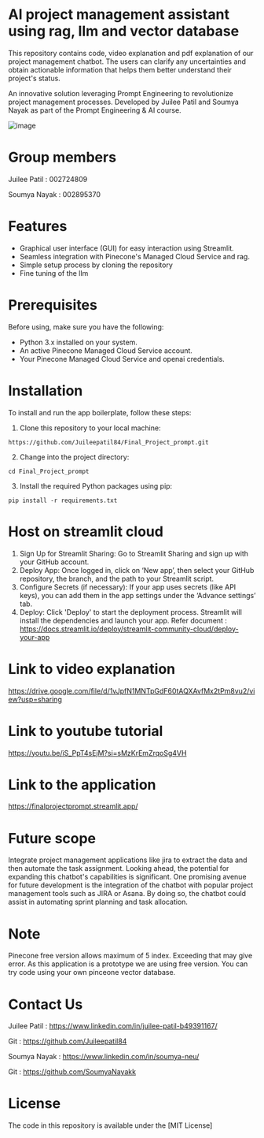 # AI project management assistant using rag, llm and vector database

This repository contains code, video explanation and pdf explanation of our project management chatbot. The users can clarify any uncertainties and obtain actionable information that helps them better understand their project's status.

An innovative solution leveraging Prompt Engineering to revolutionize project management processes. Developed by Juilee Patil and Soumya Nayak as part of the Prompt Engineering & AI course.

![image](https://github.com/user-attachments/assets/5d6fd6bf-27ba-4d25-8e02-e5f645327422)

# Group members

Juilee Patil     : 002724809


Soumya Nayak     : 002895370

# Features

- Graphical user interface (GUI) for easy interaction using Streamlit.
- Seamless integration with Pinecone's Managed Cloud Service and rag.
- Simple setup process by cloning the repository
- Fine tuning of the llm

# Prerequisites

Before using, make sure you have the following:

- Python 3.x installed on your system.
- An active Pinecone Managed Cloud Service account.
- Your Pinecone Managed Cloud Service and openai credentials.

# Installation

To install and run the app boilerplate, follow these steps:

1. Clone this repository to your local machine:

```shell
https://github.com/Juileepatil84/Final_Project_prompt.git
```

2. Change into the project directory:

```shell
cd Final_Project_prompt
```

3. Install the required Python packages using pip:

```shell
pip install -r requirements.txt
```
# Host on streamlit cloud

1. Sign Up for Streamlit Sharing: Go to Streamlit Sharing and sign up with your GitHub account.
2. Deploy App: Once logged in, click on ‘New app’, then select your GitHub repository, the branch, and the path to your Streamlit script. 
4. Configure Secrets (if necessary): If your app uses secrets (like API keys), you can add them in the app settings under the ‘Advance settings’ tab.
5. Deploy: Click 'Deploy' to start the deployment process. Streamlit will install the dependencies and launch your app.
   Refer document : https://docs.streamlit.io/deploy/streamlit-community-cloud/deploy-your-app

# Link to video explanation
https://drive.google.com/file/d/1vJpfN1MNTpGdF60tAQXAvfMx2tPm8vu2/view?usp=sharing

# Link to youtube tutorial
https://youtu.be/iS_PpT4sEjM?si=sMzKrEmZrqoSg4VH

# Link to the application
https://finalprojectprompt.streamlit.app/

# Future scope

Integrate project management applications like jira to extract the data and then automate the task assignment.
Looking ahead, the potential for expanding this chatbot's capabilities is significant. One promising avenue for future development is the integration of the chatbot with popular project management tools such as JIRA or Asana. By doing so, the chatbot could assist in automating sprint planning and task allocation.

# Note 

Pinecone free version allows maximum of 5 index. Exceeding that may give error. As this application is a prototype we are using free version. You can try code using your own pinceone vector database. 

# Contact Us

Juilee Patil : https://www.linkedin.com/in/juilee-patil-b49391167/

Git : https://github.com/Juileepatil84

Soumya Nayak : https://www.linkedin.com/in/soumya-neu/

Git : https://github.com/SoumyaNayakk

# License

The code in this repository is available under the [MIT License]


